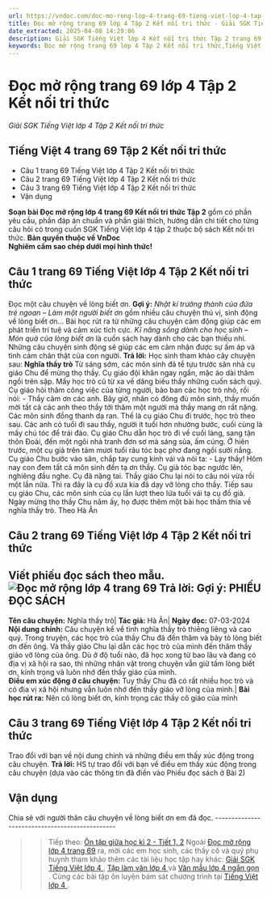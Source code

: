 ```yaml
---
url: https://vndoc.com/doc-mo-rong-lop-4-trang-69-tieng-viet-lop-4-tap-2-ket-noi-tri-thuc-301139
title: Đọc mở rộng trang 69 lớp 4 Tập 2 Kết nối tri thức - Giải SGK Tiếng Việt lớp 4 Tập 2 Kết nối tri thức - VnDoc.com
date_extracted: 2025-04-08 14:29:06
description: Giải SGK Tiếng Việt lớp 4 Kết nối tri thức Tập 2 trang 69 được biên soạn nhằm giúp các em HS đạt kết quả tốt trong quá trình làm bài tập và học tập môn Tiếng Việt lớp 4.
keywords: Đọc mở rộng trang 69 lớp 4 Tập 2 Kết nối tri thức,Tiếng Việt 4 trang 69 Tập 2 Kết nối tri thức,Đọc mở rộng lớp 4,Đọc mở rộng trang 69 lớp 4,Đọc mở rộng lớp 4 trang 69,Giải bài Đọc mở rộng lớp 4,Đọc mở rộng lớp 4 Tập 2 trang 69,Đọc mở rộng trang 69 lớp 4 Tập 2,Đọc mở rộng lớp 4 Kết nối tri thức,Đọc mở rộng trang 69 lớp 4 Kết nối tri thức,tiếng việt lớp 4 tập 2 trang 69,tiếng việt lớp 4,tiếng việt lớp 4 kết nối tri thức,bài tập tiếng việt lớp 4
---
```


# Đọc mở rộng trang 69 lớp 4 Tập 2 Kết nối tri thức
 _Giải SGK Tiếng Việt lớp 4 Tập 2 Kết nối tri thức_
## **Tiếng Việt 4 trang 69 Tập 2 Kết nối tri thức**
  * Câu 1 trang 69 Tiếng Việt lớp 4 Tập 2 Kết nối tri thức
  * Câu 2 trang 69 Tiếng Việt lớp 4 Tập 2 Kết nối tri thức
  * Câu 3 trang 69 Tiếng Việt lớp 4 Tập 2 Kết nối tri thức
  * Vận dụng

**Soạn bài Đọc mở rộng lớp 4 trang 69 Kết nối tri thức Tập 2** gồm có phần yêu cầu, phần đáp án chuẩn và phần giải thích, hướng dẫn chi tiết cho từng câu hỏi có trong cuốn SGK Tiếng Việt lớp 4 tập 2 thuộc bộ  sách Kết nối tri thức.
**Bản quyền thuộc về VnDoc**   
**Nghiêm cấm sao chép dưới mọi hình thức\!**
## **Câu 1 trang 69 Tiếng Việt lớp 4 Tập 2 Kết nối tri thức**
Đọc một câu chuyện về lòng biết ơn.
**Gợi ý:**
_Nhật kí trưởng thành của đứa_ _trẻ ngoan – Làm một người biết ơn_ gồm nhiều câu chuyện thú vị, sinh động về lòng biết ơn… Bài học rút ra từ những câu chuyện cảm động giúp các em phát triển trí tuệ và cảm xúc tích cực.
_Kĩ năng sống dành cho học sinh –_ _Món quà của lòng biết ơn_ là cuốn sách hay dành cho các bạn thiếu nhi. Những câu chuyện sinh động sẽ giúp các em cảm nhận được sự ấm áp và tình cảm chân thật của con người.
**Trả lời:**
Học sinh tham khảo cây chuyện sau:
**Nghĩa thầy trò**
Từ sáng sớm, các môn sinh đã tề tựu trước sân nhà cụ giáo Chu để mừng thọ thầy. Cụ giáo đội khăn ngay ngắn, mặc áo dài thâm ngồi trên sập. Mấy học trò cũ từ xa về dâng biếu thầy những cuốn sách quý. Cụ giáo hỏi thăm công việc của từng người, bảo ban các học trò nhỏ, rồi nói:
\- Thầy cảm ơn các anh. Bây giờ, nhân có đông đủ môn sinh, thầy muốn mời tất cả các anh theo thầy tới thăm một người mà thầy mang ơn rất nặng.
Các môn sinh đồng thanh dạ ran. Thế là cụ giáo Chu đi trước, học trò theo sau. Các anh có tuổi đi sau thầy, người ít tuổi hơn nhường bước, cuối cùng là mấy chú tóc để trái đào. Cụ giáo Chu dẫn học trò đi về cuối làng, sang tận thôn Đoài, đến một ngôi nhà tranh đơn sơ mà sáng sủa, ấm cúng. Ở hiên trước, một cụ già trên tám mươi tuổi râu tóc bạc phơ đang ngồi sưởi nắng. Cụ giáo Chu bước vào sân, chắp tay cung kính vái và nói ta:
\- Lạy thầy\! Hôm nay con đem tất cả môn sinh đến tạ ơn thầy.
Cụ già tóc bạc ngước lên, nghiêng đầu nghe. Cụ đã nặng tai. Thầy giáo Chu lại nói to câu nói vừa rồi một lần nữa. Thì ra đây là cụ đồ xưa kia đã dạy vỡ lòng cho thầy.
Tiếp sau cụ giáo Chu, các môn sinh của cụ lần lượt theo lứa tuổi vái tạ cụ đồ già. Ngày mừng thọ thầy Chu năm ấy, họ được thêm một bài học thấm thía về nghĩa thầy trò.
Theo Hà Ân
## **Câu 2 trang 69 Tiếng Việt lớp 4 Tập 2 Kết nối tri thức**
Viết phiếu đọc sách theo mẫu.
![Đọc mở rộng lớp 4 trang 69](https://i.vdoc.vn/data/image/2023/07/13/doc-mo-rong-lop-4-trang-69-tieng-viet-lop-4-tap-2-ket-noi-tri-thuc-h1.jpg)
**Trả lời:**
Gợi ý:
**PHIẾU ĐỌC SÁCH**  
---  
**Tên câu chuyện:** Nghĩa thầy trò| **Tác giả:** Hà Ân| **Ngày đọc:** 07-03-2024  
**Nội dung chính:** Câu chuyện kể về tình nghĩa thầy trò thiêng liêng và cao quý. Trong truyện, các học trò của thầy Chu đã đến thăm và bày tỏ lòng biết ơn đến ông. Và thầy giáo Chu lại dẫn các học trò của mình đến thăm thầy giáo vỡ lòng của ông. Dù ở độ tuổi nào, đã học xong từ bao lâu và đang có địa vị xã hội ra sao, thì những nhân vật trong chuyện vẫn giữ tấm lòng biết ơn, kính trọng và luôn nhớ đến thầy giáo của mình.  
**Điều em xúc động ở câu chuyện:** Tuy thầy Chu đã có rất nhiều học trò và có địa vị xã hội nhưng vẫn luôn nhớ đến thầy giáo vỡ lòng của mình.| **Bài học rút ra:** Nên có lòng biết ơn, kính trọng các thầy cô giáo của mình  
## **Câu 3 trang 69 Tiếng Việt lớp 4 Tập 2 Kết nối tri thức**
Trao đổi với bạn về nội dung chính và những điều em thấy xúc động trong câu chuyện.
**Trả lời:**
HS tự trao đổi với bạn về điều em thấy xúc động trong câu chuyện \(dựa vào các thông tin đã điền vào Phiếu đọc  sách ở Bài 2\)
## **Vận dụng**
Chia sẻ với người thân câu chuyện về lòng biết ơn em đã đọc.
\-----------------------------------------------
>> Tiếp theo: [Ôn tập giữa học kì 2 - Tiết 1, 2](<https://vndoc.com/on-tap-giua-hoc-ki-2-tieng-viet-lop-4-tiet-1-2-3815>)
Ngoài [Đọc mở rộng lớp 4 trang 69](<https://vndoc.com/doc-mo-rong-lop-4-trang-69-tieng-viet-lop-4-tap-2-ket-noi-tri-thuc-301139>) ra, mời các em học sinh, các thầy cô và quý phụ huynh tham khảo thêm các tài liệu học tập hay khác: [ Giải SGK Tiếng Việt lớp 4 ](<https://vndoc.com/tieng-viet-lop4>) , [ Tập làm văn lớp 4 ](<https://vndoc.com/tap-lam-van-lop4>) và [ Văn mẫu lớp 4 ngắn gọn ](<https://vndoc.com/van-mieu-ta-lop4>) . Cùng các bài tập ôn luyện bám sát chương trình tại [ Tiếng Việt lớp 4 ](<https://vndoc.com/tieng-viet-lop4>) .
